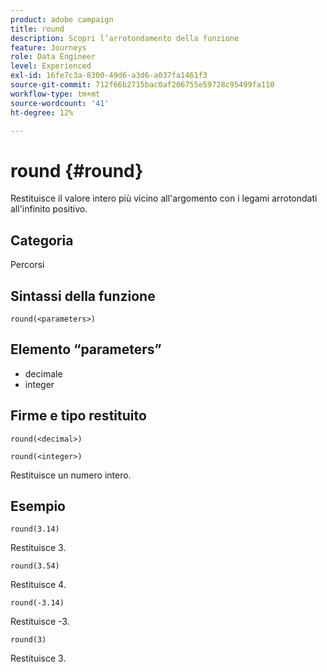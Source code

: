 ```yaml
---
product: adobe campaign
title: round
description: Scopri l’arrotondamento della funzione
feature: Journeys
role: Data Engineer
level: Experienced
exl-id: 16fe7c3a-8300-49d6-a3d6-a037fa1461f3
source-git-commit: 712f66b2715bac0af206755e59728c95499fa110
workflow-type: tm+mt
source-wordcount: '41'
ht-degree: 12%

---
```


# round {#round}

Restituisce il valore intero più vicino all&#39;argomento con i legami arrotondati all&#39;infinito positivo.

## Categoria

Percorsi

## Sintassi della funzione

`round(<parameters>)`

## Elemento “parameters”

* decimale
* integer

## Firme e tipo restituito

`round(<decimal>)`

`round(<integer>)`

Restituisce un numero intero.

## Esempio

`round(3.14)`

Restituisce 3.

`round(3.54)`

Restituisce 4.

`round(-3.14)`

Restituisce -3.

`round(3)`

Restituisce 3.
